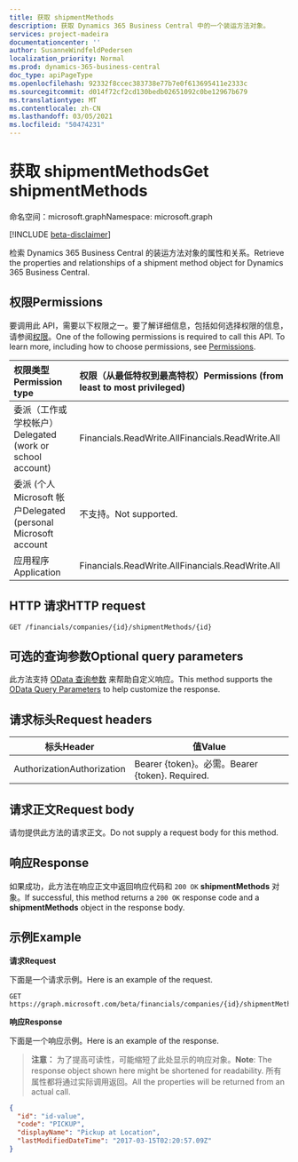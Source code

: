 ```yaml
---
title: 获取 shipmentMethods
description: 获取 Dynamics 365 Business Central 中的一个装运方法对象。
services: project-madeira
documentationcenter: ''
author: SusanneWindfeldPedersen
localization_priority: Normal
ms.prod: dynamics-365-business-central
doc_type: apiPageType
ms.openlocfilehash: 92332f8ccec383738e77b7e0f613695411e2333c
ms.sourcegitcommit: d014f72cf2cd130bedb02651092c0be12967b679
ms.translationtype: MT
ms.contentlocale: zh-CN
ms.lasthandoff: 03/05/2021
ms.locfileid: "50474231"
---
```

# <a name="get-shipmentmethods"></a><span data-ttu-id="0c71f-103">获取 shipmentMethods</span><span class="sxs-lookup"><span data-stu-id="0c71f-103">Get shipmentMethods</span></span>

<span data-ttu-id="0c71f-104">命名空间：microsoft.graph</span><span class="sxs-lookup"><span data-stu-id="0c71f-104">Namespace: microsoft.graph</span></span>

[!INCLUDE [beta-disclaimer](../../includes/beta-disclaimer.md)]

<span data-ttu-id="0c71f-105">检索 Dynamics 365 Business Central 的装运方法对象的属性和关系。</span><span class="sxs-lookup"><span data-stu-id="0c71f-105">Retrieve the properties and relationships of a shipment method object for Dynamics 365 Business Central.</span></span>

## <a name="permissions"></a><span data-ttu-id="0c71f-106">权限</span><span class="sxs-lookup"><span data-stu-id="0c71f-106">Permissions</span></span>
<span data-ttu-id="0c71f-p101">要调用此 API，需要以下权限之一。要了解详细信息，包括如何选择权限的信息，请参阅[权限](/graph/permissions-reference)。</span><span class="sxs-lookup"><span data-stu-id="0c71f-p101">One of the following permissions is required to call this API. To learn more, including how to choose permissions, see [Permissions](/graph/permissions-reference).</span></span>

|<span data-ttu-id="0c71f-109">权限类型</span><span class="sxs-lookup"><span data-stu-id="0c71f-109">Permission type</span></span> |<span data-ttu-id="0c71f-110">权限（从最低特权到最高特权）</span><span class="sxs-lookup"><span data-stu-id="0c71f-110">Permissions (from least to most privileged)</span></span>|
|:---------------|:------------------------------------------|
|<span data-ttu-id="0c71f-111">委派（工作或学校帐户）</span><span class="sxs-lookup"><span data-stu-id="0c71f-111">Delegated (work or school account)</span></span>|<span data-ttu-id="0c71f-112">Financials.ReadWrite.All</span><span class="sxs-lookup"><span data-stu-id="0c71f-112">Financials.ReadWrite.All</span></span> |
|<span data-ttu-id="0c71f-113">委派 (个人 Microsoft 帐户</span><span class="sxs-lookup"><span data-stu-id="0c71f-113">Delegated (personal Microsoft account</span></span>|<span data-ttu-id="0c71f-114">不支持。</span><span class="sxs-lookup"><span data-stu-id="0c71f-114">Not supported.</span></span>|
|<span data-ttu-id="0c71f-115">应用程序</span><span class="sxs-lookup"><span data-stu-id="0c71f-115">Application</span></span>|<span data-ttu-id="0c71f-116">Financials.ReadWrite.All</span><span class="sxs-lookup"><span data-stu-id="0c71f-116">Financials.ReadWrite.All</span></span>|

## <a name="http-request"></a><span data-ttu-id="0c71f-117">HTTP 请求</span><span class="sxs-lookup"><span data-stu-id="0c71f-117">HTTP request</span></span>

```
GET /financials/companies/{id}/shipmentMethods/{id}
```

## <a name="optional-query-parameters"></a><span data-ttu-id="0c71f-118">可选的查询参数</span><span class="sxs-lookup"><span data-stu-id="0c71f-118">Optional query parameters</span></span>
<span data-ttu-id="0c71f-119">此方法支持 [OData 查询参数](/graph/query-parameters) 来帮助自定义响应。</span><span class="sxs-lookup"><span data-stu-id="0c71f-119">This method supports the [OData Query Parameters](/graph/query-parameters) to help customize the response.</span></span>

## <a name="request-headers"></a><span data-ttu-id="0c71f-120">请求标头</span><span class="sxs-lookup"><span data-stu-id="0c71f-120">Request headers</span></span>
|<span data-ttu-id="0c71f-121">标头</span><span class="sxs-lookup"><span data-stu-id="0c71f-121">Header</span></span>|<span data-ttu-id="0c71f-122">值</span><span class="sxs-lookup"><span data-stu-id="0c71f-122">Value</span></span>|
|------|-----|
|<span data-ttu-id="0c71f-123">Authorization</span><span class="sxs-lookup"><span data-stu-id="0c71f-123">Authorization</span></span>  |<span data-ttu-id="0c71f-p102">Bearer {token}。必需。</span><span class="sxs-lookup"><span data-stu-id="0c71f-p102">Bearer {token}. Required.</span></span> |

## <a name="request-body"></a><span data-ttu-id="0c71f-126">请求正文</span><span class="sxs-lookup"><span data-stu-id="0c71f-126">Request body</span></span>
<span data-ttu-id="0c71f-127">请勿提供此方法的请求正文。</span><span class="sxs-lookup"><span data-stu-id="0c71f-127">Do not supply a request body for this method.</span></span>

## <a name="response"></a><span data-ttu-id="0c71f-128">响应</span><span class="sxs-lookup"><span data-stu-id="0c71f-128">Response</span></span>
<span data-ttu-id="0c71f-129">如果成功，此方法在响应正文中返回响应代码和 `200 OK` **shipmentMethods** 对象。</span><span class="sxs-lookup"><span data-stu-id="0c71f-129">If successful, this method returns a `200 OK` response code and a **shipmentMethods** object in the response body.</span></span>

## <a name="example"></a><span data-ttu-id="0c71f-130">示例</span><span class="sxs-lookup"><span data-stu-id="0c71f-130">Example</span></span>

<span data-ttu-id="0c71f-131">**请求**</span><span class="sxs-lookup"><span data-stu-id="0c71f-131">**Request**</span></span>

<span data-ttu-id="0c71f-132">下面是一个请求示例。</span><span class="sxs-lookup"><span data-stu-id="0c71f-132">Here is an example of the request.</span></span>
```http
GET https://graph.microsoft.com/beta/financials/companies/{id}/shipmentMethods/{id}
```

<span data-ttu-id="0c71f-133">**响应**</span><span class="sxs-lookup"><span data-stu-id="0c71f-133">**Response**</span></span>

<span data-ttu-id="0c71f-134">下面是一个响应示例。</span><span class="sxs-lookup"><span data-stu-id="0c71f-134">Here is an example of the response.</span></span> 

> <span data-ttu-id="0c71f-135">**注意：** 为了提高可读性，可能缩短了此处显示的响应对象。</span><span class="sxs-lookup"><span data-stu-id="0c71f-135">**Note**: The response object shown here might be shortened for readability.</span></span> <span data-ttu-id="0c71f-136">所有属性都将通过实际调用返回。</span><span class="sxs-lookup"><span data-stu-id="0c71f-136">All the properties will be returned from an actual call.</span></span>

```json
{
  "id": "id-value",
  "code": "PICKUP",
  "displayName": "Pickup at Location",
  "lastModifiedDateTime": "2017-03-15T02:20:57.09Z"
}
```



